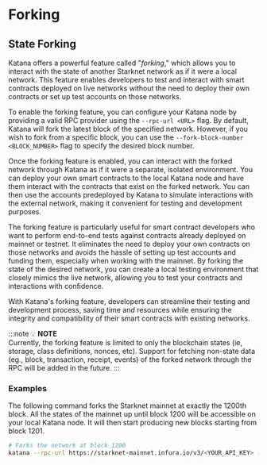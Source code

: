 # Forking

## State Forking

Katana offers a powerful feature called "_forking_," which allows you to interact with the state of another Starknet network as if it were a local network. This feature enables developers to test and interact with smart contracts deployed on live networks without the need to deploy their own contracts or set up test accounts on those networks.

To enable the forking feature, you can configure your Katana node by providing a valid RPC provider using the `--rpc-url <URL>` flag. By default, Katana will fork the latest block of the specified network. However, if you wish to fork from a specific block, you can use the `--fork-block-number <BLOCK_NUMBER>` flag to specify the desired block number.

Once the forking feature is enabled, you can interact with the forked network through Katana as if it were a separate, isolated environment. You can deploy your own smart contracts to the local Katana node and have them interact with the contracts that exist on the forked network. You can then use the accounts predeployed by Katana to simulate interactions with the external network, making it convenient for testing and development purposes.

The forking feature is particularly useful for smart contract developers who want to perform end-to-end tests against contracts already deployed on mainnet or testnet. It eliminates the need to deploy your own contracts on those networks and avoids the hassle of setting up test accounts and funding them, especially when working with the mainnet. By forking the state of the desired network, you can create a local testing environment that closely mimics the live network, allowing you to test your contracts and interactions with confidence.

With Katana's forking feature, developers can streamline their testing and development process, saving time and resources while ensuring the integrity and compatibility of their smart contracts with existing networks.

:::note
💡 **NOTE**  
Currently, the forking feature is limited to only the blockchain states (ie, storage, class definitions, nonces, etc). Support for fetching non-state data (eg., block, transaction, receipt, events) of the forked network through the RPC will be added in the future.
:::

### Examples

The following command forks the Starknet mainnet at exactly the 1200th block. All the states of the mainnet up until block 1200 will be accessible on your local Katana node. It will then start producing new blocks starting from block 1201.

```sh
# Forks the network at block 1200
katana --rpc-url https://starknet-mainnet.infura.io/v3/<YOUR_API_KEY> --fork-block-number 1200
```
